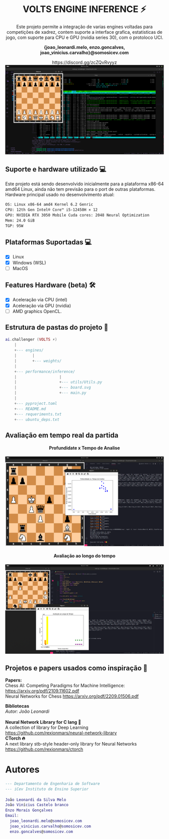 <div align="center">
  <h1>VOLTS ENGINE INFERENCE ⚡️</h1>
  Este projeto permite a integração de varias engines voltadas para competições de xadrez, contem suporte a interface grafica, estatisticas de jogo, com suporte para CPU e GPU (nvidia series 30), com o protoloco UCI.<br>
  <p><strong>{joao_leonardi.melo, enzo.goncalves, joao_vinicius.carvalho}@somosicev.com</strong></p>
  https://discord.gg/zcZQvRvyyz
  <img src="images/Screenshot from 2023-11-18 23-50-22.png" alt="Snake logo">
</div>

## Suporte e hardware utilizado 💻
Este projeto está sendo desenvolvido inicialmente para a plataforma x86-64 amd64 Linux, ainda não tem previsão para o port de outras plataformas.<br>
Hardware principal usado no desenvolvimento atual:<br>
```sh
OS: Linux x86-64 amd4 Kernel 6.2 Genric
CPU: 12th Gen Intel® Core™ i5-12450H × 12
GPU: NVIDIA RTX 3050 Mobile Cuda cores: 2048 Neural Optimization
Mem: 24.0 GiB
TGP: 95W
```
## Plataformas Suportadas 💻
- [X] Linux
- [X] Windows (WSL)
- [ ] MacOS

## Features Hardware (beta) 🛠
- [x] Aceleração via CPU (intel)
- [x] Aceleração via GPU (nvidia)
- [ ] AMD graphics OpenCL.

## Estrutura de pastas do projeto 📂
```lua
ai.challenger (VOLTS ⚡️)
    |
    +--- engines/
    |       |
    |       +--- weights/
    |
    +--- performance/inference/
    |                   |            
    |                   +--- utils/Utils.py
    |                   +--- board.svg
    |                   +--- main.py 
    |
    +--- pyproject.toml
    +--- README.md
    +--- requeriments.txt
    +--- ubuntu_deps.txt
```
## Avaliação em tempo real da partida

<div align="center">
  <h4>Profundidate x Tempo de Analise</h4>
  <img src="images/Screenshot from 2023-11-20 10-49-08.png" alt="Snake logo">
  <h4>Avaliação ao longo do tempo</h4>
  <img src="images/Screenshot from 2023-11-20 14-46-31.png" alt="Snake logo">
</div>

## Projetos e papers usados como inspiração 📄
**Papers:**<br>
Chess AI: Competing Paradigms for Machine Intelligence:
https://arxiv.org/pdf/2109.11602.pdf<br>
Neural Networks for Chess
https://arxiv.org/pdf/2209.01506.pdf

**Bibliotecas**<br>
*Autor: João Leonardi*<br>
<br>**Neural Network Library for C lang 🧠**<br>
A collection of library for Deep Learning
https://github.com/rexionmars/neural-network-library
<br>**CTorch 🔥**<br>
A next library stb-style header-only library for Neural Networks
https://github.com/rexionmars/ctorch

# Autores
```lua
--- Departamento de Engenharia de Software
--- iCev Instituto de Ensino Superior

João Leonardi da Silva Melo
João Vinícius Castelo branco
Enzo Morais Gonçalves
Email:
  joao_leonardi.melo@somosicev.com
  joao_vinicius.carvalho@somosicev.com
  enzo.goncalves@somosicev.com
```
